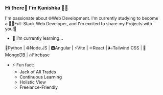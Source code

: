 ### Hi there👋 I'm Kanishka 🧑‍💻

I'm passionate about 🌐Web Development. I'm currently studying to become a 🧑‍💻Full-Stack Web Developer, and I'm excited to share my Projects with you!🚀

- 🌱 I’m currently learning...

🐍Python  |  ♻️Node.JS  |  🅰️Angular  |  ⚡Vite  |  ⚛️React  |  🌬Tailwind CSS  |  🌿MongoDB  |  🔥Firebase

- ⚡ Fun fact:
  - Jack of All Trades
  - Continuous Learning
  - Holistic View
  - Freelance-Friendly

<!--
**kanishkasubash/kanishkasubash** is a ✨ _special_ ✨ repository because its `README.md` (this file) appears on your GitHub profile.

Here are some ideas to get you started:

- 🔭 I’m currently working on ...
- 🌱 I’m currently learning ...
- 👯 I’m looking to collaborate on ...
- 🤔 I’m looking for help with ...
- 💬 Ask me about ...
- 📫 How to reach me: ...
- 😄 Pronouns: ...
- ⚡ Fun fact: ...
-->
